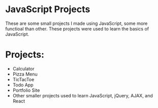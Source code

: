 <h1>JavaScript Projects</h1>

These are some small projects I made using JavaScript, some more functioal than other. These projects were used to learn the basics of JavaScript.

<h1>Projects:</h1>

<ul>
		<li>Calculator</li>
		<li>Pizza Menu</li>
		<li>TicTacToe</li>
		<li>Todo App</li>
		<li>Portfolio Site</li>
		<li>Other smaller projects used to learn JavaScript, jQuery, AJAX, and React</li>
</ul>
